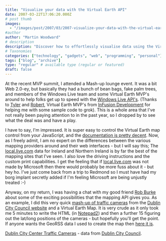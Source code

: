 ```yaml
---
title: "Visualize your data with the Virtual Earth API"
date: 2007-03-22T17:06:20.000Z
# post thumb
images:
  - "/images/post/2007/03/2007-visualize-your-data-with-the-virtual-earth-api.jpg"
#author
author: "Martin Woodward"
# description
description: "Discover how to effortlessly visualise data using the Virtual Earth API, as showcased through a traffic camera mash-up from Dublin City Council."
# Taxonomies
categories: ["technology", "gadgets", "web", "programming", "personal"]
tags: ["blog", "archive"]
type: "regular" # available type (regular or featured)
draft: false
---
```


At the recent MVP summit, I attended a Mash-up lounge event. It was a bit Web 2.0-ey, but basically they had a bunch of bean bags, fake palm trees, and members of the Windows Live team and some Virtual Earth MVP's around to help folks get up to speed with the [Windows Live API's](http://dev.live.com/). (Thanks to [Tyler](http://home.infusionblogs.com/tdavey/default.aspx) and [Robert](http://www.infusionblogs.com/blogs/rob_mcgoverns_weblog/default.aspx), Virtual Earth MVP's from [InFusion Development](http://www.infusiondev.com/) for helping me with some sample code to grok). This is a whole area that I've not really been paying attention to in the past year, so I dropped by to see what the deal was and have a play.

I have to say, I'm impressed. It is super easy to control the Virtual Earth map control from your JavaScript, and the [documentation is pretty decent](http://dev.live.com/virtualearth/sdk/). Now, as I freely admit, I am no expert on the differences between the various mapping providers around and their web interfaces - but I will say this; The [local.live.com](http://local.live.com/) data for Ireland and Northern Ireland is by far the best of the mapping sites that I've seen. I also love the driving instructions and the custom print capabilities. I get the feeling that if [local.live.com](http://local.live.com/) was not made by Microsoft then there would probably be more fuss about it - but hey ho. I've just come back from a trip to Redmond so I must have had my borg implant secretly added if I'm feeling Microsoft are being unjustly treated :-)

Anyway, on my return, I was having a chat with my good friend [Rob Burke](http://blogs.msdn.com/robburke/) about some of the exciting possibilities that the mapping API gives you. As an example, I did this very quick [mash-up of traffic cameras](http://www.woodwardweb.com/demo/dublin.html) from the [Dublin City Council website](http://www.dublincity.ie/living_in_the_city/getting_around/traffic_cameras/index.asp) and a Virtual Earth Map. It is very crude as it only took me 5 minutes to write the HTML (in [Notepad2](http://www.flos-freeware.ch/notepad2.html)) and then a further 15 figuring out the lat/long positions of the cameras - but hopefully you'll get the point. If anyone wants the GeoRSS data I used to create the map then [here it is](http://www.woodwardweb.com/demo/dublin_webcam.xml).

[Dublin City Center Traffic Cameras](http://www.woodwardweb.com/demo/dublin.html) - data from [Dublin City Council](http://www.dublincity.ie/living_in_the_city/getting_around/traffic_cameras/index.asp).
